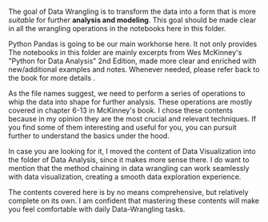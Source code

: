 The goal of Data Wrangling is to transform the data into a form that is more *suitable* for further **analysis and modeling**. This goal should be made clear in all the wrangling operations in the notebooks here in this folder.

Python Pandas is going to be our main workhorse here. It not only provides  
The notebooks in this folder are mainly excerpts from Wes McKinney's "Python for Data Analysis" 2nd Edition, made more clear 
and enriched with new/additional examples and notes. Whenever needed, please refer back to the book for more details .

As the file names suggest, we need to perform a series of operations to whip the data into shape for further analysis. These operations are mostly covered in chapter 6-13 in McKinney's book. I chose these contents because in my opinion they are the most crucial and relevant techniques. If you find some of them interesting and useful for you, you can pursuit further to understand the basics under the hood.

In case you are looking for it, I moved the content of Data Visualization into the folder of Data Analysis, since it makes more sense there. I do want to mention that the method chaining in data wrangling can work seamlessly with data visualization, creating a smooth data exploration experience.

The contents covered here is by no means comprehensive, but relatively complete on its own. I am confident that mastering these contents will make you feel comfortable with daily Data-Wrangling tasks.
